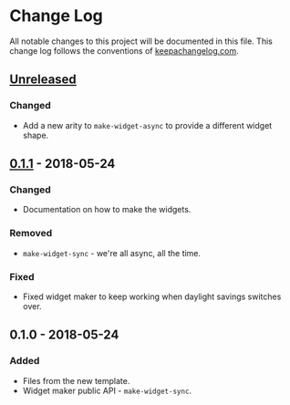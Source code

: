 # Change Log
All notable changes to this project will be documented in this file. This change log follows the conventions of [keepachangelog.com](http://keepachangelog.com/).

## [Unreleased]
### Changed
- Add a new arity to `make-widget-async` to provide a different widget shape.

## [0.1.1] - 2018-05-24
### Changed
- Documentation on how to make the widgets.

### Removed
- `make-widget-sync` - we're all async, all the time.

### Fixed
- Fixed widget maker to keep working when daylight savings switches over.

## 0.1.0 - 2018-05-24
### Added
- Files from the new template.
- Widget maker public API - `make-widget-sync`.

[Unreleased]: https://github.com/your-name/algorithm-data-structure/compare/0.1.1...HEAD
[0.1.1]: https://github.com/your-name/algorithm-data-structure/compare/0.1.0...0.1.1
